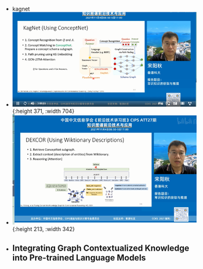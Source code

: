 - kagnet
- ![image.png](../assets/image_1636083402399_0.png){:height 371, :width 704}
- ![image.png](../assets/image_1636083577331_0.png){:height 213, :width 342}
- Integrating Graph Contextualized Knowledge into Pre-trained Language Models
	-